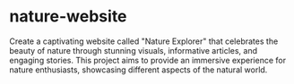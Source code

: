 # nature-website
Create a captivating website called "Nature Explorer" that celebrates the beauty of nature through stunning visuals, informative articles, and engaging stories. This project aims to provide an immersive experience for nature enthusiasts, showcasing different aspects of the natural world.
